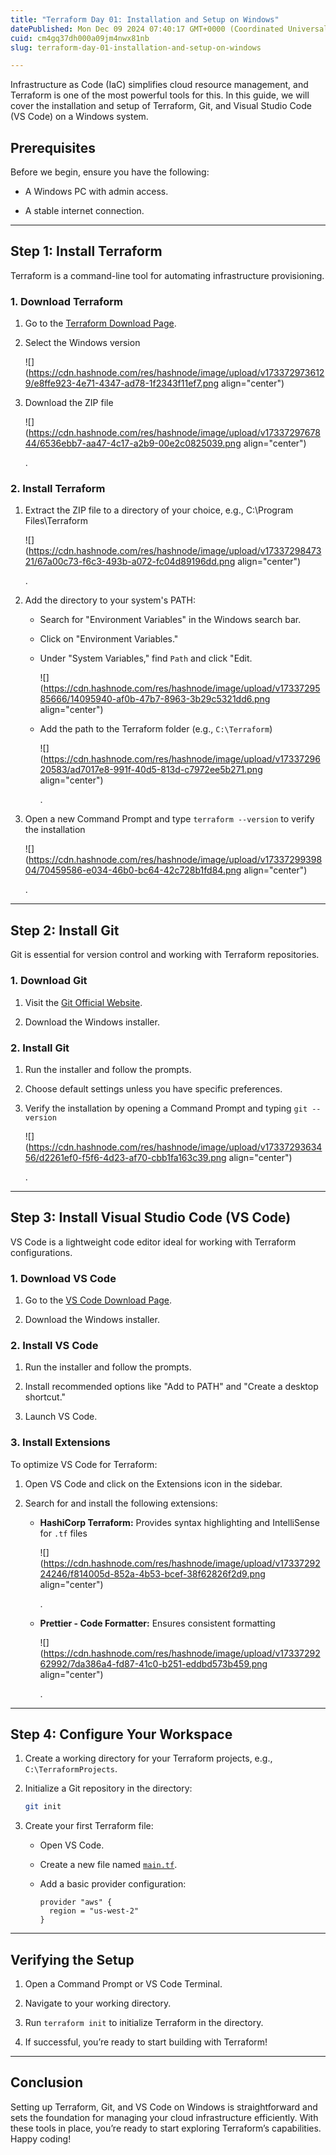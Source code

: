 ```yaml
---
title: "Terraform Day 01: Installation and Setup on Windows"
datePublished: Mon Dec 09 2024 07:40:17 GMT+0000 (Coordinated Universal Time)
cuid: cm4gq37dh000a09jm4nwx81nb
slug: terraform-day-01-installation-and-setup-on-windows

---
```


Infrastructure as Code (IaC) simplifies cloud resource management, and Terraform is one of the most powerful tools for this. In this guide, we will cover the installation and setup of Terraform, Git, and Visual Studio Code (VS Code) on a Windows system.

## Prerequisites

Before we begin, ensure you have the following:

* A Windows PC with admin access.
    
* A stable internet connection.
    

---

## Step 1: Install Terraform

Terraform is a command-line tool for automating infrastructure provisioning.

### 1\. Download Terraform

1. Go to the [Terraform Download Page](https://www.terraform.io/downloads).
    
2. Select the Windows version
    
    ![](https://cdn.hashnode.com/res/hashnode/image/upload/v1733729736129/e8ffe923-4e71-4347-ad78-1f2343f11ef7.png align="center")
    
3. Download the ZIP file
    
    ![](https://cdn.hashnode.com/res/hashnode/image/upload/v1733729767844/6536ebb7-aa47-4c17-a2b9-00e2c0825039.png align="center")
    
    .
    

### 2\. Install Terraform

1. Extract the ZIP file to a directory of your choice, e.g., C:\\Program Files\\Terraform
    
    ![](https://cdn.hashnode.com/res/hashnode/image/upload/v1733729847321/67a00c73-f6c3-493b-a072-fc04d89196dd.png align="center")
    
    .
    
2. Add the directory to your system's PATH:
    
    * Search for "Environment Variables" in the Windows search bar.
        
    * Click on "Environment Variables."
        
    * Under "System Variables," find `Path` and click "Edit.
        
        ![](https://cdn.hashnode.com/res/hashnode/image/upload/v1733729585666/14095940-af0b-47b7-8963-3b29c5321dd6.png align="center")
        
    * Add the path to the Terraform folder (e.g., `C:\Terraform`)
        
        ![](https://cdn.hashnode.com/res/hashnode/image/upload/v1733729620583/ad7017e8-991f-40d5-813d-c7972ee5b271.png align="center")
        
        .
        
3. Open a new Command Prompt and type `terraform --version` to verify the installation
    
    ![](https://cdn.hashnode.com/res/hashnode/image/upload/v1733729939804/70459586-e034-46b0-bc64-42c728b1fd84.png align="center")
    
    .
    

---

## Step 2: Install Git

Git is essential for version control and working with Terraform repositories.

### 1\. Download Git

1. Visit the [Git Official Website](https://git-scm.com/).
    
2. Download the Windows installer.
    

### 2\. Install Git

1. Run the installer and follow the prompts.
    
2. Choose default settings unless you have specific preferences.
    
3. Verify the installation by opening a Command Prompt and typing `git --version`
    
    ![](https://cdn.hashnode.com/res/hashnode/image/upload/v1733729363456/d2261ef0-f5f6-4d23-af70-cbb1fa163c39.png align="center")
    
    .
    

---

## Step 3: Install Visual Studio Code (VS Code)

VS Code is a lightweight code editor ideal for working with Terraform configurations.

### 1\. Download VS Code

1. Go to the [VS Code Download Page](https://code.visualstudio.com/).
    
2. Download the Windows installer.
    

### 2\. Install VS Code

1. Run the installer and follow the prompts.
    
2. Install recommended options like "Add to PATH" and "Create a desktop shortcut."
    
3. Launch VS Code.
    

### 3\. Install Extensions

To optimize VS Code for Terraform:

1. Open VS Code and click on the Extensions icon in the sidebar.
    
2. Search for and install the following extensions:
    
    * **HashiCorp Terraform:** Provides syntax highlighting and IntelliSense for `.tf` files
        
        ![](https://cdn.hashnode.com/res/hashnode/image/upload/v1733729224246/f814005d-852a-4b53-bcef-38f62826f2d9.png align="center")
        
        .
        
    * **Prettier - Code Formatter:** Ensures consistent formatting
        
        ![](https://cdn.hashnode.com/res/hashnode/image/upload/v1733729262992/7da386a4-fd87-41c0-b251-eddbd573b459.png align="center")
        
        .
        

---

## Step 4: Configure Your Workspace

1. Create a working directory for your Terraform projects, e.g., `C:\TerraformProjects`.
    
2. Initialize a Git repository in the directory:
    
    ```bash
    git init
    ```
    
3. Create your first Terraform file:
    
    * Open VS Code.
        
    * Create a new file named [`main.tf`](http://main.tf).
        
    * Add a basic provider configuration:
        
        ```plaintext
        provider "aws" {
          region = "us-west-2"
        }
        ```
        

---

## Verifying the Setup

1. Open a Command Prompt or VS Code Terminal.
    
2. Navigate to your working directory.
    
3. Run `terraform init` to initialize Terraform in the directory.
    
4. If successful, you’re ready to start building with Terraform!
    

---

## Conclusion

Setting up Terraform, Git, and VS Code on Windows is straightforward and sets the foundation for managing your cloud infrastructure efficiently. With these tools in place, you’re ready to start exploring Terraform’s capabilities. Happy coding!